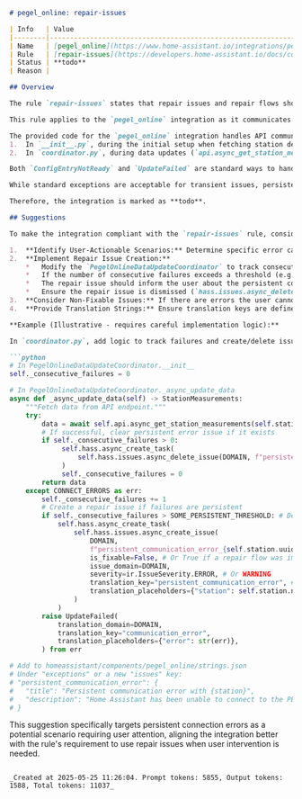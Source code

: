 ```markdown
# pegel_online: repair-issues

| Info   | Value                                                                    |
|--------|--------------------------------------------------------------------------|
| Name   | [pegel_online](https://www.home-assistant.io/integrations/pegel_online/) |
| Rule   | [repair-issues](https://developers.home-assistant.io/docs/core/integration-quality-scale/rules/repair-issues)                                                     |
| Status | **todo**                                                                 |
| Reason |                                                                          |

## Overview

The rule `repair-issues` states that repair issues and repair flows should be used when user intervention is needed to fix a problem. It also emphasizes that issues should be actionable and informative, and not raised for problems the user cannot fix.

This rule applies to the `pegel_online` integration as it communicates with an external API and can encounter issues that might potentially require user attention (e.g., network problems).

The provided code for the `pegel_online` integration handles API communication errors (`aiopegelonline.const.CONNECT_ERRORS`) in two places:
1.  In `__init__.py`, during the initial setup when fetching station details (`api.async_get_station_details`). If a `CONNECT_ERRORS` occurs, it raises `homeassistant.exceptions.ConfigEntryNotReady` (see `homeassistant/components/pegel_online/__init__.py`, lines 31-33). This prevents the entry from being set up and is the standard way to signal an initial setup failure.
2.  In `coordinator.py`, during data updates (`api.async_get_station_measurements`). If a `CONNECT_ERRORS` occurs, it raises `homeassistant.helpers.update_coordinator.UpdateFailed` (see `homeassistant/components/pegel_online/coordinator.py`, lines 39-43). This signals a data update failure, typically causing the entity to become unavailable.

Both `ConfigEntryNotReady` and `UpdateFailed` are standard ways to handle transient or persistent communication issues within Home Assistant. However, the `pegel_online` integration does *not* utilize the `homeassistant.helpers.issue_registry` module to create repair issues for these or any other potential problems detected by the integration code.

While standard exceptions are acceptable for transient issues, persistent communication errors or other future error conditions that *do* require user action (e.g., if the API introduced authentication or changed requirements that broke existing configurations) should be communicated via repair issues according to this rule. Since the integration does not use repair issues at all, it does not fully adhere to the requirement of using them when user intervention *might* be needed, particularly for persistent problems where the user might need to check network connectivity or router settings.

Therefore, the integration is marked as **todo**.

## Suggestions

To make the integration compliant with the `repair-issues` rule, consider adding logic to create a repair issue if a communication error persists for a significant period, or if other specific error conditions arise that explicitly require user intervention.

1.  **Identify User-Actionable Scenarios:** Determine specific error cases where the user *must* do something to resolve the issue (e.g., network configuration problems leading to persistent connection failure, API requiring re-authentication in the future, specific API error codes indicating a user-fixable config issue). Based on the current code, the most likely candidate is a *persistent* connection error.
2.  **Implement Repair Issue Creation:**
    *   Modify the `PegelOnlineDataUpdateCoordinator` to track consecutive communication failures.
    *   If the number of consecutive failures exceeds a threshold (e.g., many hours or days), create a repair issue using `hass.issues.async_create_issue`.
    *   The repair issue should inform the user about the persistent communication failure and suggest potential actions (e.g., check network, check router, check API status page if applicable).
    *   Ensure the repair issue is dismissed (`hass.issues.async_delete_issue`) once a successful update occurs.
3.  **Consider Non-Fixable Issues:** If there are errors the user cannot fix but needs to be aware of (like the outdated version example in the rule), a non-fixable repair issue (`is_fixable=False`) can be used. The current `CONNECT_ERRORS` likely don't fit this, but future API changes might introduce such scenarios.
4.  **Provide Translation Strings:** Ensure translation keys are defined in `strings.json` for any new repair issues created.

**Example (Illustrative - requires careful implementation logic):**

In `coordinator.py`, add logic to track failures and create/delete issues:

```python
# In PegelOnlineDataUpdateCoordinator.__init__
self._consecutive_failures = 0

# In PegelOnlineDataUpdateCoordinator._async_update_data
async def _async_update_data(self) -> StationMeasurements:
    """Fetch data from API endpoint."""
    try:
        data = await self.api.async_get_station_measurements(self.station.uuid)
        # If successful, clear persistent error issue if it exists
        if self._consecutive_failures > 0:
             self.hass.async_create_task(
                 self.hass.issues.async_delete_issue(DOMAIN, f"persistent_communication_error_{self.station.uuid}")
             )
             self._consecutive_failures = 0
        return data
    except CONNECT_ERRORS as err:
        self._consecutive_failures += 1
        # Create a repair issue if failures are persistent
        if self._consecutive_failures > SOME_PERSISTENT_THRESHOLD: # Define a reasonable threshold
            self.hass.async_create_task(
                self.hass.issues.async_create_issue(
                    DOMAIN,
                    f"persistent_communication_error_{self.station.uuid}", # Unique issue_id per station
                    is_fixable=False, # Or True if a repair flow was implemented
                    issue_domain=DOMAIN,
                    severity=ir.IssueSeverity.ERROR, # Or WARNING
                    translation_key="persistent_communication_error", # Needs to be added to strings.json
                    translation_placeholders={"station": self.station.name, "error": str(err)},
                )
            )
        raise UpdateFailed(
            translation_domain=DOMAIN,
            translation_key="communication_error",
            translation_placeholders={"error": str(err)},
        ) from err

# Add to homeassistant/components/pegel_online/strings.json
# Under "exceptions" or a new "issues" key:
# "persistent_communication_error": {
#   "title": "Persistent communication error with {station}",
#   "description": "Home Assistant has been unable to connect to the PEGELONLINE API for station {station} for an extended period due to a communication error: {error}. Please check your internet connection and ensure the PEGELONLINE API is accessible."
# }
```

This suggestion specifically targets persistent connection errors as a potential scenario requiring user attention, aligning the integration better with the rule's requirement to use repair issues when user intervention is needed.

```

_Created at 2025-05-25 11:26:04. Prompt tokens: 5855, Output tokens: 1588, Total tokens: 11037_
